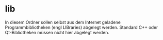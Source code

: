 # lib

In diesem Ordner sollen selbst aus dem Internet geladene Programmbibliotheken (engl LIBraries) abgelegt werden. Standard C++ oder Qt-Bibliotheken müssen nicht hier abgelegt werden.

